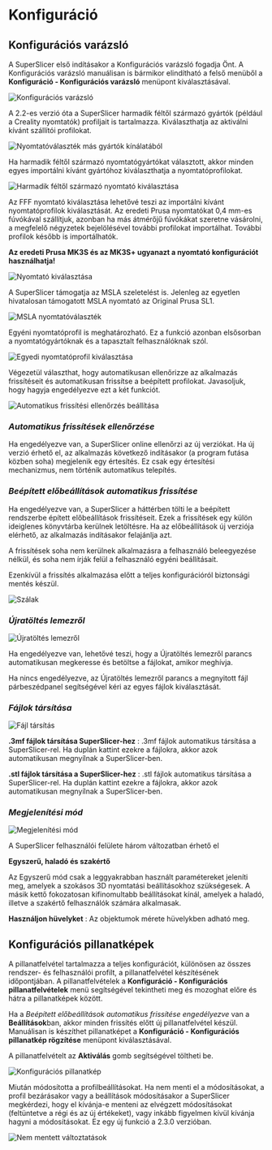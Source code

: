 # Konfiguráció

## Konfigurációs varázsló

A SuperSlicer első indításakor a Konfigurációs varázsló fogadja Önt. A Konfigurációs varázsló manuálisan is bármikor elindítható a felső menüből a **Konfiguráció - Konfigurációs varázsló** menüpont kiválasztásával.

![Konfigur&#xE1;ci&#xF3;s var&#xE1;zsl&#xF3;](.gitbook/assets/configuration_001.jpg)

A 2.2-es verzió óta a SuperSlicer harmadik féltől származó gyártók \(például a Creality nyomtatók\) profiljait is tartalmazza. Kiválaszthatja az aktiválni kívánt szállítói profilokat.

![Nyomtat&#xF3;v&#xE1;laszt&#xE9;k m&#xE1;s gy&#xE1;rt&#xF3;k k&#xED;n&#xE1;lat&#xE1;b&#xF3;l](.gitbook/assets/configuration_002.jpg)

Ha harmadik féltől származó nyomtatógyártókat választott, akkor minden egyes importálni kívánt gyártóhoz kiválaszthatja a nyomtatóprofilokat.

![Harmadik f&#xE9;lt&#x151;l sz&#xE1;rmaz&#xF3; nyomtat&#xF3; kiv&#xE1;laszt&#xE1;sa](.gitbook/assets/configuration_003.jpg)

Az FFF nyomtató kiválasztása lehetővé teszi az importálni kívánt nyomtatóprofilok kiválasztását. Az eredeti Prusa nyomtatókat 0,4 mm-es fúvókával szállítjuk, azonban ha más átmérőjű fúvókákat szeretne vásárolni, a megfelelő négyzetek bejelölésével további profilokat importálhat. További profilok később is importálhatók.

**Az eredeti Prusa MK3S és az MK3S+ ugyanazt a nyomtató konfigurációt használhatja!**

![Nyomtat&#xF3; kiv&#xE1;laszt&#xE1;sa](.gitbook/assets/configuration_004.jpg)

A SuperSlicer támogatja az MSLA szeletelést is. Jelenleg az egyetlen hivatalosan támogatott MSLA nyomtató az Original Prusa SL1.

![MSLA nyomtat&#xF3;v&#xE1;laszt&#xE9;k](.gitbook/assets/configuration_005.jpg)

Egyéni nyomtatóprofil is meghatározható. Ez a funkció azonban elsősorban a nyomtatógyártóknak és a tapasztalt felhasználóknak szól.

![Egyedi nyomtat&#xF3;profil kiv&#xE1;laszt&#xE1;sa](.gitbook/assets/configuration_006.jpg)

Végezetül választhat, hogy automatikusan ellenőrizze az alkalmazás frissítéseit és automatikusan frissítse a beépített profilokat. Javasoljuk, hogy hagyja engedélyezve ezt a két funkciót.

![Automatikus friss&#xED;t&#xE9;si ellen&#x151;rz&#xE9;s be&#xE1;ll&#xED;t&#xE1;sa](.gitbook/assets/configuration_007.jpg)

### _Automatikus frissítések ellenőrzése_

Ha engedélyezve van, a SuperSlicer online ellenőrzi az új verziókat. Ha új verzió érhető el, az alkalmazás következő indításakor \(a program futása közben soha\) megjelenik egy értesítés. Ez csak egy értesítési mechanizmus, nem történik automatikus telepítés.

### _Beépített előbeállítások automatikus frissítése_

Ha engedélyezve van, a SuperSlicer a háttérben tölti le a beépített rendszerbe épített előbeállítások frissítéseit. Ezek a frissítések egy külön ideiglenes könyvtárba kerülnek letöltésre. Ha az előbeállítások új verziója elérhető, az alkalmazás indításakor felajánlja azt.

A frissítések soha nem kerülnek alkalmazásra a felhasználó beleegyezése nélkül, és soha nem írják felül a felhasználó egyéni beállításait.

Ezenkívül a frissítés alkalmazása előtt a teljes konfigurációról biztonsági mentés készül.

![Sz&#xE1;lak](.gitbook/assets/configuration_008.jpg)

### _Újratöltés lemezről_

![&#xDA;jrat&#xF6;lt&#xE9;s lemezr&#x151;l](.gitbook/assets/configuration_009.jpg)

Ha engedélyezve van, lehetővé teszi, hogy a Újratöltés lemezről parancs automatikusan megkeresse és betöltse a fájlokat, amikor meghívja.

Ha nincs engedélyezve, az Újratöltés lemezről parancs a megnyitott fájl párbeszédpanel segítségével kéri az egyes fájlok kiválasztását.

### _Fájlok társítása_

![F&#xE1;jl t&#xE1;rs&#xED;t&#xE1;s](.gitbook/assets/configuration_010.jpg)

**.3mf fájlok társítása SuperSlicer-hez** : .3mf fájlok automatikus társítása a SuperSlicer-rel. Ha duplán kattint ezekre a fájlokra, akkor azok automatikusan megnyílnak a SuperSlicer-ben.

**.stl fájlok társítása a SuperSlicer-hez** : .stl fájlok automatikus társítása a SuperSlicer-rel. Ha duplán kattint ezekre a fájlokra, akkor azok automatikusan megnyílnak a SuperSlicer-ben.

### _Megjelenítési mód_ 

![Megjelen&#xED;t&#xE9;si m&#xF3;d](.gitbook/assets/configuration_011.jpg)

A SuperSlicer felhasználói felülete három változatban érhető el

**Egyszerű, haladó és szakértő**

Az Egyszerű mód csak a leggyakrabban használt paramétereket jeleníti meg, amelyek a szokásos 3D nyomtatási beállításokhoz szükségesek. A másik kettő fokozatosan kifinomultabb beállításokat kínál, amelyek a haladó, illetve a szakértő felhasználók számára alkalmasak.

**Használjon hüvelyket** : Az objektumok mérete hüvelykben adható meg.

## Konfigurációs pillanatképek

A pillanatfelvétel tartalmazza a teljes konfigurációt, különösen az összes rendszer- és felhasználói profilt, a pillanatfelvétel készítésének időpontjában. A pillanatfelvételek a **Konfiguráció - Konfigurációs pillanatfelvételek** menü segítségével tekintheti meg és mozoghat előre és hátra a pillanatképek között.

Ha a _Beépített előbeállítások automatikus frissítése engedélyezve_ van a **Beállítások**ban, akkor minden frissítés előtt új pillanatfelvétel készül. Manuálisan is készíthet pillanatképet a **Konfiguráció - Konfigurációs pillanatkép rögzítése** menüpont kiválasztásával.

A pillanatfelvételt az **Aktiválás** gomb segítségével töltheti be.

![Konfigur&#xE1;ci&#xF3;s pillanatk&#xE9;p](.gitbook/assets/configuration_012.jpg)

Miután módosította a profilbeállításokat. Ha nem menti el a módosításokat, a profil bezárásakor vagy a beállítások módosításakor a SuperSlicer megkérdezi, hogy el kívánja-e menteni az elvégzett módosításokat \(feltüntetve a régi és az új értékeket\), vagy inkább figyelmen kívül kívánja hagyni a módosításokat. Ez egy új funkció a 2.3.0 verzióban.

![Nem mentett v&#xE1;ltoztat&#xE1;sok](.gitbook/assets/configuration_013.jpg)

